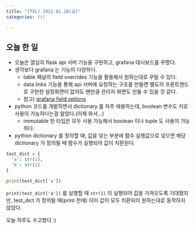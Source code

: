 ```yaml
---
title: "[TIL] 2021.01.28(금)"
categories: til

---
```




## 오늘 한 일

* 오늘은 열심히 flask api 서버 기능을 구현하고, grafana 대시보드를 꾸몄다.
* 생각보다 grafana 는 기능이 다양하다.
  * table 패널의 field overrides 기능을 활용해서 원하는대로 꾸밀 수 있다.
  * data links 기능을 통해 api 서버에 요청하는 구조를 만들면 별도의 프론트엔드로 구현한 설정화면이 없어도 왠만큼 관리자 화면도 만들 수 있을 것 같다.
  * 참고) [grafana field options](https://grafana.com/docs/grafana/latest/panels/field-options/ ) 
* python 코드를 개발하면서 dictionary 를 자주 애용하는데, boolean 변수도 키로 사용이 가능하다는걸 알았다.(이제 와서...) 
  * immutable 한 타입은 모두 사용 가능해서 boolean 이나 tuple 도 사용이 가능하다.
* python dictionary 를 정의할 때, 값을 넣는 부분에 함수 실행값으로 넣으면 해당 dictionary 가 정의될 때 함수가 실행되어 값이 치환된다.

```python
test_dict = {
  'a': str(1),
  'b': str(2)
}

print(test_dict['a'])
```

 `print(test_dict['a'])` 를 실행할 때 `str(1)` 이 실행되어 값을 가져오도록 기대했지만, test_dict 가 정의될 때(print 전에) 이미 값이 모두 치환되어 원하는대로 동작하지 않았다.



오늘 하루도 수고했다 :)


